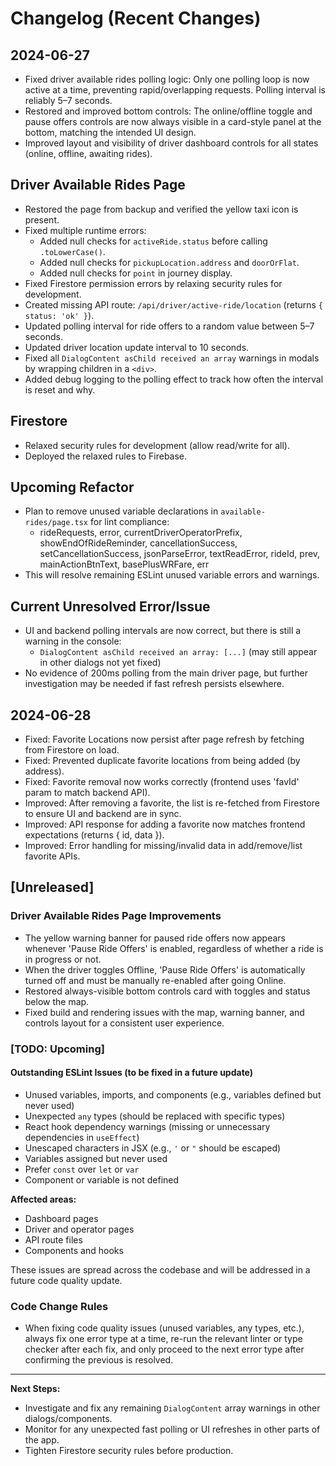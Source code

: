 # Changelog (Recent Changes)

## 2024-06-27
- Fixed driver available rides polling logic: Only one polling loop is now active at a time, preventing rapid/overlapping requests. Polling interval is reliably 5–7 seconds.
- Restored and improved bottom controls: The online/offline toggle and pause offers controls are now always visible in a card-style panel at the bottom, matching the intended UI design.
- Improved layout and visibility of driver dashboard controls for all states (online, offline, awaiting rides).

## Driver Available Rides Page
- Restored the page from backup and verified the yellow taxi icon is present.
- Fixed multiple runtime errors:
  - Added null checks for `activeRide.status` before calling `.toLowerCase()`.
  - Added null checks for `pickupLocation.address` and `doorOrFlat`.
  - Added null checks for `point` in journey display.
- Fixed Firestore permission errors by relaxing security rules for development.
- Created missing API route: `/api/driver/active-ride/location` (returns `{ status: 'ok' }`).
- Updated polling interval for ride offers to a random value between 5–7 seconds.
- Updated driver location update interval to 10 seconds.
- Fixed all `DialogContent asChild received an array` warnings in modals by wrapping children in a `<div>`.
- Added debug logging to the polling effect to track how often the interval is reset and why.

## Firestore
- Relaxed security rules for development (allow read/write for all).
- Deployed the relaxed rules to Firebase.

## Upcoming Refactor
- Plan to remove unused variable declarations in `available-rides/page.tsx` for lint compliance:
  - rideRequests, error, currentDriverOperatorPrefix, showEndOfRideReminder, cancellationSuccess, setCancellationSuccess, jsonParseError, textReadError, rideId, prev, mainActionBtnText, basePlusWRFare, err
- This will resolve remaining ESLint unused variable errors and warnings.

## Current Unresolved Error/Issue
- UI and backend polling intervals are now correct, but there is still a warning in the console:
  - `DialogContent asChild received an array: [...]` (may still appear in other dialogs not yet fixed)
- No evidence of 200ms polling from the main driver page, but further investigation may be needed if fast refresh persists elsewhere.

## 2024-06-28
- Fixed: Favorite Locations now persist after page refresh by fetching from Firestore on load.
- Fixed: Prevented duplicate favorite locations from being added (by address).
- Fixed: Favorite removal now works correctly (frontend uses 'favId' param to match backend API).
- Improved: After removing a favorite, the list is re-fetched from Firestore to ensure UI and backend are in sync.
- Improved: API response for adding a favorite now matches frontend expectations (returns { id, data }).
- Improved: Error handling for missing/invalid data in add/remove/list favorite APIs.

## [Unreleased]

### Driver Available Rides Page Improvements
- The yellow warning banner for paused ride offers now appears whenever 'Pause Ride Offers' is enabled, regardless of whether a ride is in progress or not.
- When the driver toggles Offline, 'Pause Ride Offers' is automatically turned off and must be manually re-enabled after going Online.
- Restored always-visible bottom controls card with toggles and status below the map.
- Fixed build and rendering issues with the map, warning banner, and controls layout for a consistent user experience.

### [TODO: Upcoming]

#### Outstanding ESLint Issues (to be fixed in a future update)
- Unused variables, imports, and components (e.g., variables defined but never used)
- Unexpected `any` types (should be replaced with specific types)
- React hook dependency warnings (missing or unnecessary dependencies in `useEffect`)
- Unescaped characters in JSX (e.g., `'` or `"` should be escaped)
- Variables assigned but never used
- Prefer `const` over `let` or `var`
- Component or variable is not defined

**Affected areas:**
- Dashboard pages
- Driver and operator pages
- API route files
- Components and hooks

These issues are spread across the codebase and will be addressed in a future code quality update.

### Code Change Rules
- When fixing code quality issues (unused variables, any types, etc.), always fix one error type at a time, re-run the relevant linter or type checker after each fix, and only proceed to the next error type after confirming the previous is resolved.

---
**Next Steps:**
- Investigate and fix any remaining `DialogContent` array warnings in other dialogs/components.
- Monitor for any unexpected fast polling or UI refreshes in other parts of the app.
- Tighten Firestore security rules before production. 